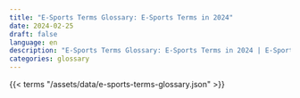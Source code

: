 ```yaml
---
title: "E-Sports Terms Glossary: E-Sports Terms in 2024"  
date: 2024-02-25
draft: false
language: en
description: "E-Sports Terms Glossary: E-Sports Terms in 2024 | E-Sports Terms Glossary"
categories: glossary
---
```


{{< terms "/assets/data/e-sports-terms-glossary.json" >}}